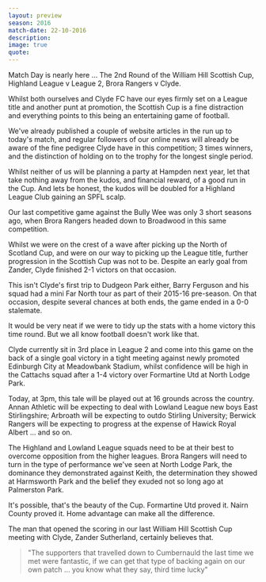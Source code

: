 ```yaml
---
layout: preview
season: 2016
match-date: 22-10-2016
description:
image: true
quote:
---
```

Match Day is nearly here ... The 2nd Round of the William Hill Scottish Cup, Highland League v League 2, Brora Rangers v Clyde.

Whilst both ourselves and Clyde FC have our eyes firmly set on a League title and another punt at promotion, the Scottish Cup is a fine distraction and everything points to this being an entertaining game of football.

We've already published a couple of website articles in the run up to today's match, and regular followers of our online news will already be aware of the fine pedigree Clyde have in this competition; 3 times winners, and the distinction of holding on to the trophy for the longest single period.

Whilst neither of us will be planning a party at Hampden next year, let that take nothing away from the kudos, and financial reward, of a good run in the Cup. And lets be honest, the kudos will be doubled for a Highland League Club gaining an SPFL scalp.

Our last competitive game against the Bully Wee was only 3 short seasons ago, when Brora Rangers headed down to Broadwood in this same competition.

Whilst we were on the crest of a wave after picking up the North of Scotland Cup, and were on our way to picking up the League title, further progression in the Scottish Cup was not to be. Despite an early goal from Zander, Clyde finished 2-1 victors on that occasion.

This isn't Clyde's first trip to Dudgeon Park either, Barry Ferguson and his squad had a mini Far North tour as part of their 2015-16 pre-season. On that occasion, despite several chances at both ends, the game ended in a 0-0 stalemate.

It would be very neat if we were to tidy up the stats with a home victory this time round. But we all know football doesn't work like that.

Clyde currently sit in 3rd place in League 2 and come into this game on the back of a single goal victory in a tight meeting against newly promoted Edinburgh City at Meadowbank Stadium, whilst confidence will be high in the Cattachs squad after a 1-4 victory over Formartine Utd at North Lodge Park.

Today, at 3pm, this tale will be played out at 16 grounds across the country. Annan Athletic will be expecting to deal with Lowland League new boys East Stirlingshire; Arbroath will be expecting to outdo Stirling University; Berwick Rangers will be expecting to progress at the expense of Hawick Royal Albert ... and so on. 

The Highland and Lowland League squads need to be at their best to overcome opposition from the higher leagues. Brora Rangers will need to turn in the type of performance we've seen at North Lodge Park, the dominance they demonstrated against Keith, the determination they showed at Harmsworth Park and the belief they exuded not so long ago at Palmerston Park.

It's possible, that's the beauty of the Cup. Formartine Utd proved it. Nairn County proved it. Home advantage can make all the difference.

The man that opened the scoring in our last William Hill Scottish Cup meeting with Clyde, Zander Sutherland, certainly believes that.

>"The supporters that travelled down to Cumbernauld the last time we met were fantastic, if we can get that type of backing again on our own patch ... you know what they say, third time lucky"